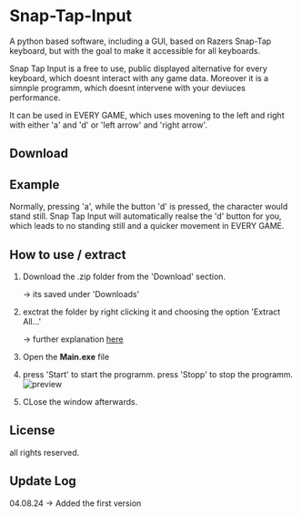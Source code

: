 # Snap-Tap-Input
A python based software, including a GUI, based on Razers Snap-Tap keyboard, but with the goal to make it accessible for all keyboards.

Snap Tap Input is a free to use, public displayed alternative for every keyboard, which doesnt interact with any game data. Moreover it is a simnple programm, which doesnt intervene with your deviuces performance.

It can be used in EVERY GAME, which uses movening to the left and right with either 'a' and 'd' or 'left arrow' and 'right arrow'.

## Download

## Example

Normally, pressing 'a', while the button 'd' is pressed, the character would stand still. 
Snap Tap Input will automatically realse the 'd' button for you, which leads to no standing still and a quicker movement in EVERY GAME.

## How to use / extract 

  1. Download the .zip folder from the 'Download' section.

     -> its saved under 'Downloads'

  3. exctrat the folder by right clicking it and choosing the option 'Extract All...'

     -> further explanation [here](https://www.wikihow.com/Unzip-a-File)
                                                
  4. Open the **Main.exe** file

  5.   press 'Start' to start the programm.
       press 'Stopp' to stop the programm.
       ![preview](read-me-files/preview)

  7. CLose the window afterwards. 

## License 

all rights reserved.

## Update Log

  04.08.24 -> Added the first version
